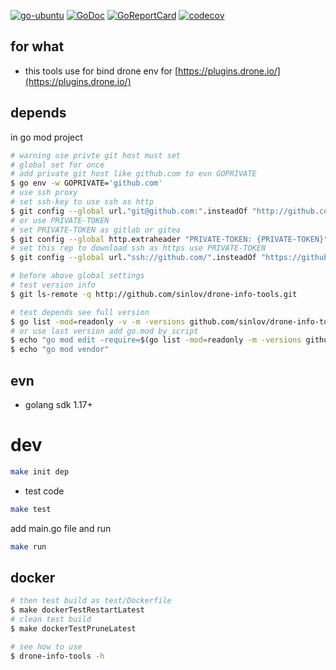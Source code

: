 [![go-ubuntu](https://github.com/sinlov/drone-info-tools/workflows/go-ubuntu/badge.svg?branch=main)](https://github.com/sinlov/drone-info-tools/actions)
[![GoDoc](https://godoc.org/github.com/sinlov/drone-info-tools?status.png)](https://godoc.org/github.com/sinlov/drone-info-tools/)
[![GoReportCard](https://goreportcard.com/badge/github.com/sinlov/drone-info-tools)](https://goreportcard.com/report/github.com/sinlov/drone-info-tools)
[![codecov](https://codecov.io/gh/sinlov/drone-info-tools/branch/main/graph/badge.svg)](https://codecov.io/gh/sinlov/drone-info-tools)

## for what

- this tools use for bind drone env for [https://plugins.drone.io/](https://plugins.drone.io/)

## depends

in go mod project

```bash
# warning use privte git host must set
# global set for once
# add private git host like github.com to evn GOPRIVATE
$ go env -w GOPRIVATE='github.com'
# use ssh proxy
# set ssh-key to use ssh as http
$ git config --global url."git@github.com:".insteadOf "http://github.com/"
# or use PRIVATE-TOKEN
# set PRIVATE-TOKEN as gitlab or gitea
$ git config --global http.extraheader "PRIVATE-TOKEN: {PRIVATE-TOKEN}"
# set this rep to download ssh as https use PRIVATE-TOKEN
$ git config --global url."ssh://github.com/".insteadOf "https://github.com/"

# before above global settings
# test version info
$ git ls-remote -q http://github.com/sinlov/drone-info-tools.git

# test depends see full version
$ go list -mod=readonly -v -m -versions github.com/sinlov/drone-info-tools
# or use last version add go.mod by script
$ echo "go mod edit -require=$(go list -mod=readonly -m -versions github.com/sinlov/drone-info-tools | awk '{print $1 "@" $NF}')"
$ echo "go mod vendor"
```

## evn

- golang sdk 1.17+

# dev

```bash
make init dep
```

- test code

```bash
make test
```

add main.go file and run

```bash
make run
```

## docker

```bash
# then test build as test/Dockerfile
$ make dockerTestRestartLatest
# clean test build
$ make dockerTestPruneLatest

# see how to use
$ drone-info-tools -h
```
